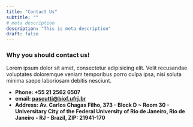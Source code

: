 ```yaml
---
title: "Contact Us"
subtitle: ""
# meta description
description: "This is meta description"
draft: false
---
```



### Why you should contact us!
Lorem ipsum dolor sit amet, consectetur adipisicing elit. Velit recusandae voluptates doloremque veniam temporibus porro culpa ipsa, nisi soluta minima saepe laboriosam debitis nesciunt.

* **Phone: +55 21 2562 6507** 
* **email: pascutti@biof.ufrj.br**
* **Address: Av. Carlos Chagas Filho, 373 - Block D ~ Room 30 - Universitary City of the Federal University of Rio de Janeiro, Rio de Janeiro - RJ - Brazil, ZIP: 21941-170**